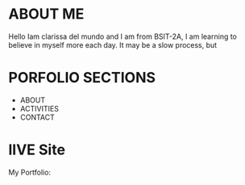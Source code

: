 # ABOUT ME
Hello Iam clarissa del mundo and I am from BSIT-2A, I am learning to believe in myself more each day. It may be a slow process, but 

# PORFOLIO SECTIONS
* ABOUT
* ACTIVITIES
* CONTACT
# lIVE Site
My Portfolio: 
